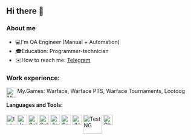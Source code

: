 
## Hi there 👋

### About me

- 💻I'm QA Engineer (Manual + Automation)
- 🎓Education: Programmer-technician
- ✉️How to reach me: [Telegram](https://t.me/MakeyStar)

### Work experience:

<img align="left" alt="My.Games" width="26px" src="https://my.games/hotbox/mygames/media/services/2c98dbd1f79444d2cd6416abd0f242e5.svg"> My.Games: Warface, Warface PTS, Warface Tournaments, Lootdog

#### Languages and Tools:

<img align="left" alt="Intelij_IDEA" width="26px" src="https://starchenkov.pro/qa-guru/img/skills/Intelij_IDEA.svg">
<img align="left" alt="Java" width="26px" src="https://starchenkov.pro/qa-guru/img/skills/Java.svg">
<img align="left" alt="Selenium" width="26px" src="https://starchenkov.pro/qa-guru/img/skills/Selenium.svg">
<img align="left" alt="Selenide" width="26px" src="https://starchenkov.pro/qa-guru/img/skills/Selenide.svg">
<img align="left" alt="Jira" width="26px" src="https://starchenkov.pro/qa-guru/img/skills/Jira.svg">
<img align="left" alt="Gradle" width="26px" src="https://starchenkov.pro/qa-guru/img/skills/Gradle.svg">
<img align="left" alt="JUnit5" width="26px" src="https://starchenkov.pro/qa-guru/img/skills/JUnit5.svg">
<img align="left" alt="TestNG" width="50px" src="https://blog.knoldus.com/wp-content/uploads/2020/01/TESTNG.png">
<img align="left" alt="Github" width="26px" src="https://starchenkov.pro/qa-guru/img/skills/Github.svg">

